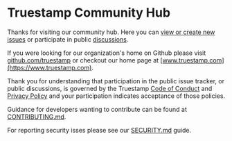 # Truestamp Community Hub

Thanks for visiting our community hub. Here you can [view or create new issues](https://github.com/truestamp/discussions/issues) or participate in 
public [discussions](https://github.com/orgs/truestamp/discussions).

If you were looking for our organization's home on Github please visit [github.com/truestamp](https://github.com/truestamp) or checkout our home page at [www.truestamp.com](https://www.truestamp.com).

Thank you for understanding that participation in the public issue tracker, or public discussions, is governed by the Truestamp [Code of Conduct](https://github.com/truestamp/discussions/blob/main/CODE_OF_CONDUCT.md) and [Privacy Policy](https://www.truestamp.com/policies) and your participation indicates acceptance of those policies.

Guidance for developers wanting to contribute can be found at [CONTRIBUTING.md](./CONTRIBUTING.md).

For reporting security isses please see our [SECURITY.md](./SECURITY.md) guide.
